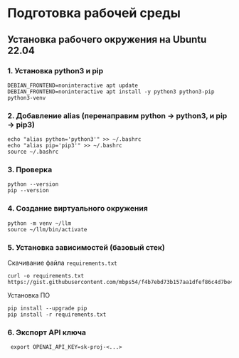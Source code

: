 # Подготовка рабочей среды
## Установка рабочего окружения на Ubuntu 22.04
### 1. Установка python3 и pip
```
DEBIAN_FRONTEND=noninteractive apt update
DEBIAN_FRONTEND=noninteractive apt install -y python3 python3-pip python3-venv
```

### 2. Добавление alias (перенаправим python → python3, и pip → pip3)
```
echo "alias python='python3'" >> ~/.bashrc
echo "alias pip='pip3'" >> ~/.bashrc
source ~/.bashrc
```

### 3. Проверка
```
python --version
pip --version
```

### 4. Создание виртуального окружения
```
python -m venv ~/llm
source ~/llm/bin/activate
```

### 5. Установка зависимостей (базовый стек)
Скачивание файла `requirements.txt`
```
curl -o requirements.txt https://gist.githubusercontent.com/mbps54/f4b7ebd73b157aa1dfef86c4d7be4279/raw/a3ecde01acda80b149cf01d46450ed5856cca003/requirements.txt
```
Установка ПО
```
pip install --upgrade pip
pip install -r requirements.txt
```

### 6. Экспорт API ключа
```
 export OPENAI_API_KEY=sk-proj-<...>
```
